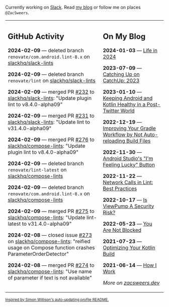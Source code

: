 Currently working on [Slack](https://slack.com/). Read [my blog](https://zacsweers.dev/) or follow me on places `@ZacSweers`.

<table><tr><td valign="top" width="60%">

## GitHub Activity
<!-- githubActivity starts -->
**2024-02-09** — deleted branch `renovate/com.android.lint-8.x` on [slackhq/slack-lints](https://github.com/slackhq/slack-lints)

**2024-02-09** — deleted branch `renovate/lint` on [slackhq/slack-lints](https://github.com/slackhq/slack-lints)

**2024-02-09** — merged PR [#232](https://github.com/slackhq/slack-lints/pull/232) to [slackhq/slack-lints](https://github.com/slackhq/slack-lints): "Update plugin lint to v8.4.0-alpha09"

**2024-02-09** — merged PR [#231](https://github.com/slackhq/slack-lints/pull/231) to [slackhq/slack-lints](https://github.com/slackhq/slack-lints): "Update lint to v31.4.0-alpha09"

**2024-02-09** — merged PR [#276](https://github.com/slackhq/compose-lints/pull/276) to [slackhq/compose-lints](https://github.com/slackhq/compose-lints): "Update plugin lint to v8.4.0-alpha09"

**2024-02-09** — deleted branch `renovate/lint-latest` on [slackhq/compose-lints](https://github.com/slackhq/compose-lints)

**2024-02-09** — deleted branch `renovate/com.android.lint-8.x` on [slackhq/compose-lints](https://github.com/slackhq/compose-lints)

**2024-02-09** — merged PR [#275](https://github.com/slackhq/compose-lints/pull/275) to [slackhq/compose-lints](https://github.com/slackhq/compose-lints): "Update lint-latest to v31.4.0-alpha09"

**2024-02-08** — closed issue [#273](https://github.com/slackhq/compose-lints/issues/273) on [slackhq/compose-lints](https://github.com/slackhq/compose-lints): "reified usage on Compose function crashes ParameterOrderDetector"

**2024-02-08** — merged PR [#274](https://github.com/slackhq/compose-lints/pull/274) to [slackhq/compose-lints](https://github.com/slackhq/compose-lints): "Use name of parameter if text is not available"
<!-- githubActivity ends -->
</td><td valign="top" width="40%">

## On My Blog
<!-- blog starts -->
**2024-01-03** — [Life in 2024](https://www.zacsweers.dev/life-in-2024/)

**2023-07-09** — [Catching Up on CatchUp: 2023](https://www.zacsweers.dev/catching-up-on-catchup-2023/)

**2023-01-10** — [Keeping Android and Kotlin Healthy in a Post-Twitter World](https://www.zacsweers.dev/keeping-android-healthy/)

**2022-12-19** — [Improving Your Gradle Workflow by Not Auto-reloading Build Files](https://www.zacsweers.dev/improving-your-workflow-by-not-auto-reloading-build-files/)

**2022-11-30** — [Android Studio's "I'm Feeling Lucky" Button](https://www.zacsweers.dev/android-studios-im-feeling-lucky-button/)

**2022-11-22** — [Network Calls in Lint: Best Practices](https://www.zacsweers.dev/network-calls-in-lint-best-practices/)

**2022-10-17** — [Is ViewPump A Security Risk?](https://www.zacsweers.dev/is-viewpump-a-security-risk/)

**2022-05-23** — [You Are Not Blocked](https://www.zacsweers.dev/you-are-not-blocked/)

**2021-07-23** — [Optimizing Your Kotlin Build](https://www.zacsweers.dev/optimizing-your-kotlin-build/)

**2021-06-14** — [How I Work](https://www.zacsweers.dev/how-i-work/)
<!-- blog ends -->
_More on [zacsweers.dev](https://zacsweers.dev/)_
</td></tr></table>

<sub><a href="https://simonwillison.net/2020/Jul/10/self-updating-profile-readme/">Inspired by Simon Willison's auto-updating profile README.</a></sub>